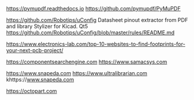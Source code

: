 https://pymupdf.readthedocs.io
https://github.com/pymupdf/PyMuPDF

https://github.com/Robotips/uConfig
Datasheet pinout extractor from PDF and library Stylizer for Kicad.
Qt5
https://github.com/Robotips/uConfig/blob/master/rules/README.md

https://www.electronics-lab.com/top-10-websites-to-find-footprints-for-your-next-pcb-project/

https://componentsearchengine.com
https://www.samacsys.com

https://www.snapeda.com
https://www.ultralibrarian.com
khttps://www.snapeda.com

https://octopart.com
